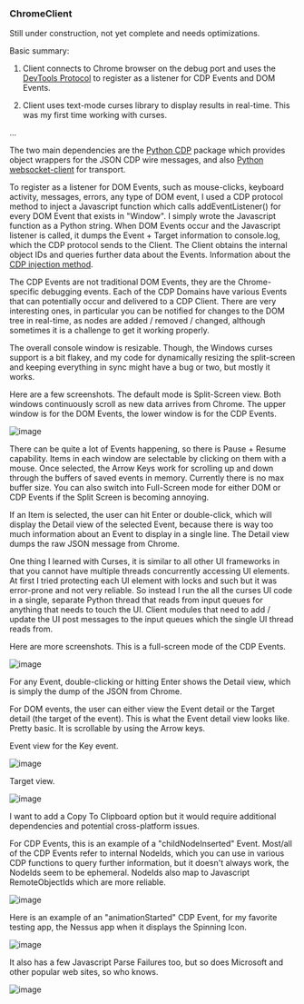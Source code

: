 
### ChromeClient

Still under construction, not yet complete and needs optimizations.

Basic summary:

1.  Client connects to Chrome browser on the debug port and uses the [DevTools Protocol](https://chromedevtools.github.io/devtools-protocol/) to register as a listener for CDP Events and DOM Events.

2.  Client uses text-mode curses library to display results in real-time.  This was my first time working with curses.

...

The two main dependencies are the [Python CDP](https://py-cdp.readthedocs.io/en/latest/) package which provides object wrappers for the JSON CDP wire messages, and also [Python websocket-client](https://websocket-client.readthedocs.io/en/latest/) for transport.

To register as a listener for DOM Events, such as mouse-clicks, keyboard activity, messages, errors, any type of DOM event, I used a CDP protocol method to inject a Javascript function which calls addEventListener() for every DOM Event that exists in "Window".  I simply wrote the Javascript function as a Python string.  When DOM Events occur and the Javascript listener is called, it dumps the Event + Target information to console.log, which the CDP protocol sends to the Client.  The Client obtains the internal object IDs and queries further data about the Events.  Information about the [CDP injection method](https://chromedevtools.github.io/devtools-protocol/tot/Page/#method-addScriptToEvaluateOnNewDocument).

The CDP Events are not traditional DOM Events, they are the Chrome-specific debugging events. Each of the CDP Domains have various Events that can potentially occur and delivered to a CDP Client.  There are very interesting ones, in particular you can be notified for changes to the DOM tree in real-time, as nodes are added / removed / changed, although sometimes it is a challenge to get it working properly.

The overall console window is resizable.  Though, the Windows curses support is a bit flakey, and my code for dynamically resizing the split-screen and keeping everything in sync might have a bug or two, but mostly it works.

Here are a few screenshots.  The default mode is Split-Screen view.  Both windows continuously scroll as new data arrives from Chrome.  The upper window is for the DOM Events, the lower window is for the CDP Events.



![image](https://github.com/scpfield/ChromeClient/assets/95513302/c5af4c05-1014-4329-96f0-3094980ed6c6)


There can be quite a lot of Events happening, so there is Pause + Resume capability.  Items in each window are selectable by clicking on them with a mouse.  Once selected, the Arrow Keys work for scrolling up and down through the buffers of saved events in memory.  Currently there is no max buffer size.  You can also switch into Full-Screen mode for either DOM or CDP Events if the Split Screen is becoming annoying.  

If an Item is selected, the user can hit Enter or double-click, which will display the Detail view of the selected Event, because there is way too much information about an Event to display in a single line.  The Detail view dumps the raw JSON message from Chrome.

One thing I learned with Curses, it is similar to all other UI frameworks in that you cannot have multiple threads concurrently accessing UI elements.  At first I tried protecting each UI element with locks and such but it was error-prone and not very reliable.  So instead I run the all the curses UI code in a single, separate Python thread that reads from input queues for anything that needs to touch the UI.  Client modules that need to add / update the UI post messages to the input queues which the single UI thread reads from.  

Here are more screenshots.  This is a full-screen mode of the CDP Events.



![image](https://github.com/scpfield/ChromeClient/assets/95513302/e3b17253-4ca4-4536-8390-7e9c5282d809)


For any Event, double-clicking or hitting Enter shows the Detail view, which is simply the dump of the JSON from Chrome.  

For DOM events, the user can either view the Event detail or the Target detail  (the target of the event).  This is what the Event detail view looks like.  Pretty basic.  It is scrollable by using the Arrow keys.

Event view for the Key event.

![image](https://github.com/scpfield/ChromeClient/assets/95513302/37315944-a8cd-462f-b921-760e688cf1fc)


Target view.

![image](https://github.com/scpfield/ChromeClient/assets/95513302/0b741c28-935c-470a-8c02-6d7efcb803e0)


I want to add a Copy To Clipboard option but it would require additional dependencies and potential cross-platform issues.

For CDP Events, this is an example of a "childNodeInserted" Event.  Most/all of the CDP Events refer to internal NodeIds, which you can use in various CDP functions to query further information, but it doesn't always work,  the NodeIds seem to be ephemeral.  NodeIds also map to Javascript RemoteObjectIds which are more reliable.


![image](https://github.com/scpfield/ChromeClient/assets/95513302/adc541d4-1a15-42f7-9a53-afcddb6da3f1)


Here is an example of an "animationStarted" CDP Event, for my favorite testing app, the Nessus app when it displays the Spinning Icon.


![image](https://github.com/scpfield/ChromeClient/assets/95513302/af92dc0d-a1a7-4b69-8e92-97b70112c488)


It also has a few Javascript Parse Failures too, but so does Microsoft and other popular web sites, so who knows.


![image](https://github.com/scpfield/ChromeClient/assets/95513302/f764d879-c0f9-4a4a-94cb-acf5ff28b9be)



